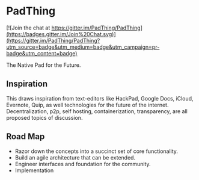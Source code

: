 # PadThing

[![Join the chat at https://gitter.im/PadThing/PadThing](https://badges.gitter.im/Join%20Chat.svg)](https://gitter.im/PadThing/PadThing?utm_source=badge&utm_medium=badge&utm_campaign=pr-badge&utm_content=badge)

The Native Pad for the Future.

## Inspiration

This draws inspiration from text-editors like HackPad, Google Docs, iCloud, Evernote, Quip, as well technologies for the future of the internet. Decentralization, p2p, self hosting, containerization, transparency, are all proposed topics of discussion.

## Road Map

- Razor down the concepts into a succinct set of core functionality.
- Build an agile architecture that can be extended.
- Engineer interfaces and foundation for the community.
- Implementation
